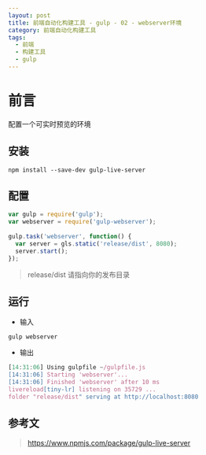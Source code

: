 ```yaml
---
layout: post
title: 前端自动化构建工具 - gulp - 02 - webserver环境
category: 前端自动化构建工具
tags: 
  - 前端
  - 构建工具
  - gulp
---
```


# 前言

配置一个可实时预览的环境

## 安装

```
npm install --save-dev gulp-live-server
```

## 配置

```javascript
var gulp = require('gulp');
var webserver = require('gulp-webserver');
 
gulp.task('webserver', function() {
  var server = gls.static('release/dist', 8080);
  server.start();
});
```

> release/dist 请指向你的发布目录

## 运行

- 输入

```
gulp webserver
```

- 输出

```javascript
[14:31:06] Using gulpfile ~/gulpfile.js
[14:31:06] Starting 'webserver'...
[14:31:06] Finished 'webserver' after 10 ms
livereload[tiny-lr] listening on 35729 ...
folder "release/dist" serving at http://localhost:8080
```

## 参考文

> https://www.npmjs.com/package/gulp-live-server

